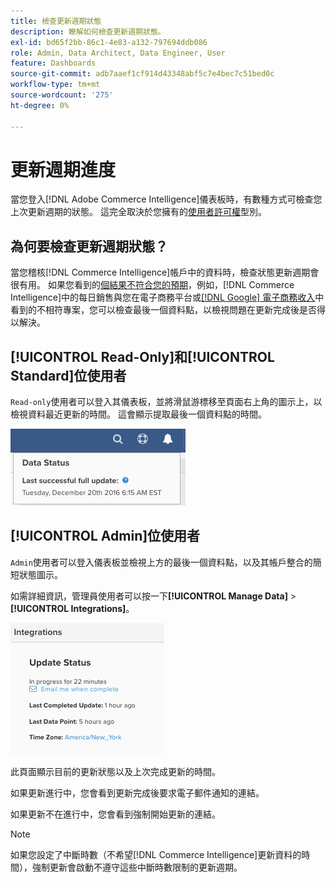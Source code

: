 ```yaml
---
title: 檢查更新週期狀態
description: 瞭解如何檢查更新週期狀態。
exl-id: bd65f2bb-86c1-4e83-a132-797694ddb086
role: Admin, Data Architect, Data Engineer, User
feature: Dashboards
source-git-commit: adb7aaef1cf914d43348abf5c7e4bec7c51bed0c
workflow-type: tm+mt
source-wordcount: '275'
ht-degree: 0%

---
```


# 更新週期進度

當您登入[!DNL Adobe Commerce Intelligence]儀表板時，有數種方式可檢查您上次更新週期的狀態。 這完全取決於您擁有的[使用者許可權](../administrator/user-management/user-management.md)型別。

## 為何要檢查更新週期狀態？

當您稽核[!DNL Commerce Intelligence]帳戶中的資料時，檢查狀態更新週期會很有用。 如果您看到的[個結果不符合您的預期](../data-analyst/data-warehouse-mgr/data-and-updates-faq.md)，例如，[!DNL Commerce Intelligence]中的每日銷售與您在電子商務平台或[[!DNL Google] 電子商務收入](https://experienceleague.adobe.com/docs/commerce-knowledge-base/kb/troubleshooting/miscellaneous/diagnosing-google-ecommerce-revenue-discrepancies.html)中看到的不相符專案，您可以檢查最後一個資料點，以檢視問題在更新完成後是否得以解決。

## [!UICONTROL Read-Only]和[!UICONTROL Standard]位使用者

`Read-only`使用者可以登入其儀表板，並將滑鼠游標移至頁面右上角的圖示上，以檢視資料最近更新的時間。 這會顯示提取最後一個資料點的時間。

![](../../mbi/assets/last-success-data.png)

## [!UICONTROL Admin]位使用者

`Admin`使用者可以登入儀表板並檢視上方的最後一個資料點，以及其帳戶整合的簡短狀態圖示。

如需詳細資訊，管理員使用者可以按一下&#x200B;**[!UICONTROL Manage Data]** > **[!UICONTROL Integrations]**。

![](../../mbi/assets/detail-manage-data-integrations.png)

此頁面顯示目前的更新狀態以及上次完成更新的時間。

如果更新進行中，您會看到更新完成後要求電子郵件通知的連結。

如果更新不在進行中，您會看到強制開始更新的連結。

>[!NOTE]
>
>如果您設定了中斷時數（不希望[!DNL Commerce Intelligence]更新資料的時間），強制更新會啟動不遵守這些中斷時數限制的更新週期。
